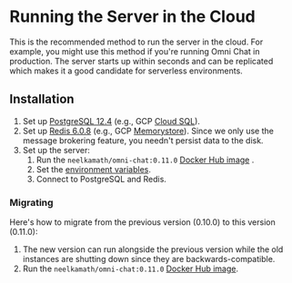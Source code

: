 # Running the Server in the Cloud

This is the recommended method to run the server in the cloud. For example, you might use this method if you're running Omni Chat in production. The server starts up within seconds and can be replicated which makes it a good candidate for serverless environments.

## Installation

1. Set up [PostgreSQL 12.4](https://www.postgresql.org/) (e.g.,
   GCP [Cloud SQL](https://cloud.google.com/sql/docs/postgres/)).
1. Set up [Redis 6.0.8](https://redis.io) (e.g., GCP [Memorystore](https://cloud.google.com/memorystore/)). Since we
   only use the message brokering feature, you needn't persist data to the disk.
1. Set up the server:
   1. Run
      the `neelkamath/omni-chat:0.11.0` [Docker Hub image](https://hub.docker.com/repository/docker/neelkamath/omni-chat)
      .
   1. Set the [environment variables](env.md).
   1. Connect to PostgreSQL and Redis.

### Migrating

Here's how to migrate from the previous version (0.10.0) to this version (0.11.0):

1. The new version can run alongside the previous version while the old instances are shutting down since they are
   backwards-compatible.
1. Run
   the `neelkamath/omni-chat:0.11.0` [Docker Hub image](https://hub.docker.com/repository/docker/neelkamath/omni-chat). 
